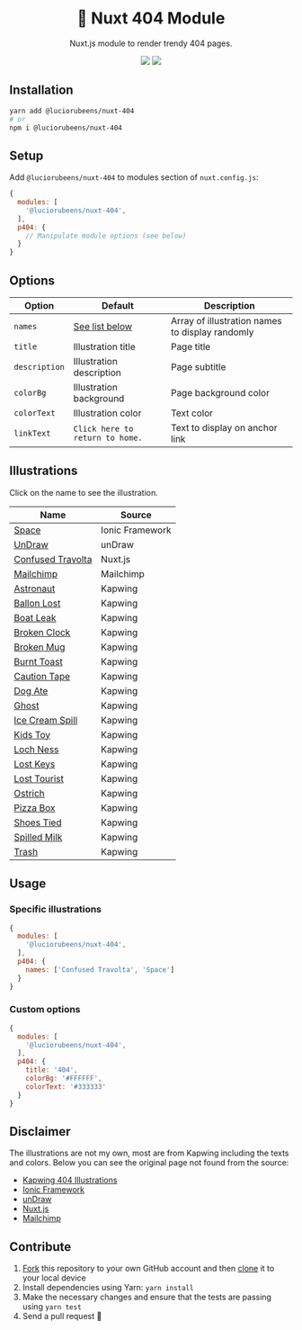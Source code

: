<h1 align="center" >🔦 Nuxt 404 Module</h1>
<p align="center">Nuxt.js module to render trendy 404 pages.</p>

<p align="center">
  <img src="https://badgen.net/npm/v/@luciorubeens/nuxt-404" />
  <img src="https://badgen.net/badge/license/MIT/blue" />
</p>

## Installation

```bash
yarn add @luciorubeens/nuxt-404
# or
npm i @luciorubeens/nuxt-404
```

## Setup

Add `@luciorubeens/nuxt-404` to modules section of `nuxt.config.js`:

```js
{
  modules: [
    '@luciorubeens/nuxt-404',
  ],
  p404: {
    // Manipulate module options (see below)
  }
}
```

## Options

| Option | Default | Description |
| ------ | ------- | ----------- |
| `names` | [See list below](#Illustrations) | Array of illustration names to display randomly |
| `title` | Illustration title | Page title |
| `description` | Illustration description | Page subtitle |
| `colorBg` | Illustration background | Page background color |
| `colorText` | Illustration color | Text color |
| `linkText` | `Click here to return to home.` | Text to display on anchor link |

## Illustrations

Click on the name to see the illustration.

| Name | Source |
| ---- | ------ |
| [Space](./src/images/Space.png) | Ionic Framework |
| [UnDraw](./src/images/UnDraw.png) | unDraw |
| [Confused Travolta](./src/images/ConfusedTravolta.png) | Nuxt.js |
| [Mailchimp](./src/images/Mailchimp.png) | Mailchimp |
| [Astronaut](./src/images/Astronaut.png) | Kapwing | 
| [Ballon Lost](./src/images/BallonLost.png) | Kapwing | 
| [Boat Leak](./src/images/BoatLeak.png) | Kapwing | 
| [Broken Clock](./src/images/BrokenClock.png) | Kapwing | 
| [Broken Mug](./src/images/BrokenMug.png) | Kapwing | 
| [Burnt Toast](./src/images/BurntToast.png) | Kapwing | 
| [Caution Tape](./src/images/CautionTape.png) | Kapwing | 
| [Dog Ate](./src/images/DogAte.png) | Kapwing | 
| [Ghost](./src/images/Ghost.png) | Kapwing | 
| [Ice Cream Spill](./src/images/IceCreamSpill.png) | Kapwing | 
| [Kids Toy](./src/images/Kid_sToy.png) | Kapwing | 
| [Loch Ness](./src/images/LochNess.png) | Kapwing | 
| [Lost Keys](./src/images/LostKeys.png) | Kapwing | 
| [Lost Tourist](./src/images/LostTourist.png) | Kapwing | 
| [Ostrich](./src/images/Ostrich.png) | Kapwing | 
| [Pizza Box](./src/images/PizzaBox.png) | Kapwing | 
| [Shoes Tied](./src/images/ShoesTied.png) | Kapwing | 
| [Spilled Milk](./src/images/SpilledMilk.png) | Kapwing | 
| [Trash](./src/images/Trash.png) | Kapwing |

## Usage

### Specific illustrations

```js
{
  modules: [
    '@luciorubeens/nuxt-404',
  ],
  p404: {
    names: ['Confused Travolta', 'Space']
  }
}
```

### Custom options

```js
{
  modules: [
    '@luciorubeens/nuxt-404',
  ],
  p404: {
    title: '404',
    colorBg: '#FFFFFF',
    colorText: '#333333'
  }
}
```

## Disclaimer

The illustrations are not my own, most are from Kapwing including the texts and colors. Below you can see the original page not found from the source:

- [Kapwing 404 Illustrations](https://www.kapwing.com/404-illustrations)
- [Ionic Framework](https://ionicframework.com/404)
- [unDraw](https://undraw.co/)
- [Nuxt.js](https://nuxtjs.org/404)
- [Mailchimp](https://mailchimp.com/404/)

## Contribute

1.  [Fork](https://help.github.com/articles/fork-a-repo/) this repository to your own GitHub account and then [clone](https://help.github.com/articles/cloning-a-repository/) it to your local device
2.  Install dependencies using Yarn: `yarn install`
3.  Make the necessary changes and ensure that the tests are passing using `yarn test`
4.  Send a pull request 🙌